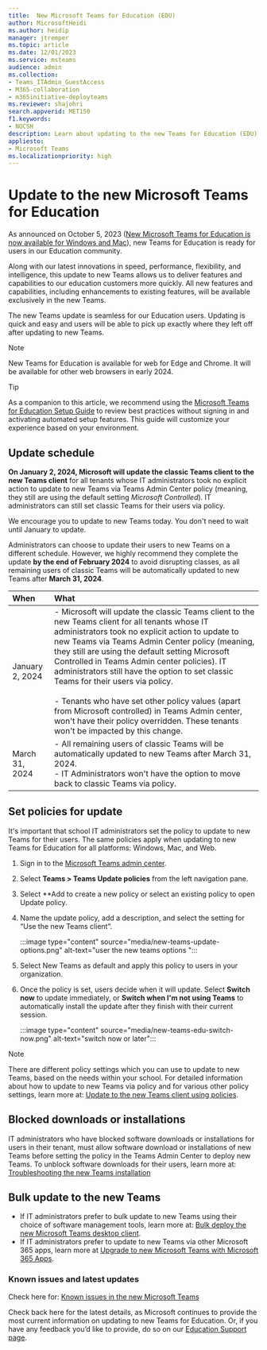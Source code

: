 ```yaml
---
title:  New Microsoft Teams for Education (EDU)
author: MicrosoftHeidi
ms.author: heidip
manager: jtremper
ms.topic: article
ms.date: 12/01/2023
ms.service: msteams
audience: admin
ms.collection: 
- Teams_ITAdmin_GuestAccess
- M365-collaboration
- m365initiative-deployteams
ms.reviewer: shajohri
search.appverid: MET150
f1.keywords:
- NOCSH
description: Learn about updating to the new Teams for Education (EDU)
appliesto: 
- Microsoft Teams
ms.localizationpriority: high
---
```

# Update to the new Microsoft Teams for Education

As announced on October 5, 2023 ([New Microsoft Teams for Education is now available for Windows and Mac](https://techcommunity.microsoft.com/t5/education-blog/new-microsoft-teams-for-education-is-now-available-for-windows/ba-p/3945610)), new Teams for Education is ready for users in our Education community.  

Along with our latest innovations in speed, performance, flexibility, and intelligence, this update to new Teams allows us to deliver features and capabilities to our education customers more quickly. All new features and capabilities, including enhancements to existing features, will be available exclusively in the new Teams.

The new Teams update is seamless for our Education users. Updating is quick and easy and users will be able to pick up exactly where they left off after updating to new Teams.  

>[!Note]
>New Teams for Education is available for web for Edge and Chrome. It will be available for other web browsers in early 2024.

> [!TIP]
> As a companion to this article, we recommend using the [Microsoft Teams for Education Setup Guide](https://go.microsoft.com/fwlink/?linkid=2270300) to review best practices without signing in and activating automated setup features. This guide will customize your experience based on your environment.

## Update schedule

**On January 2, 2024, Microsoft will update the classic Teams client to the new Teams client** for all tenants whose IT administrators took no explicit action to update to new Teams via Teams Admin Center policy (meaning, they still are using the default setting *Microsoft Controlled*). IT administrators can still set classic Teams for their users via policy.  

We encourage you to update to new Teams today. You don't need to wait until January to update.

Administrators can choose to update their users to new Teams on a different schedule. However, we highly recommend they complete the update **by the end of February 2024** to avoid disrupting classes, as all remaining users of classic Teams will be automatically updated to new Teams after **March 31, 2024**.

|When|What|
|:-----|:-----|
|January 2, 2024|- Microsoft will update the classic Teams client to the new Teams client for all tenants whose IT administrators took no explicit action to update to new Teams via Teams Admin Center policy (meaning, they still are using the default setting Microsoft Controlled in Teams Admin center policies). IT administrators still have the option to set classic Teams for their users via policy.</br></br>- Tenants who have set other policy values (apart from Microsoft controlled) in Teams Admin center, won't have their policy overridden. These tenants won't be impacted by this change. |
|March 31, 2024|- All remaining users of classic Teams will be automatically updated to new Teams after March 31, 2024.</br>- IT Administrators won't have the option to move back to classic Teams via policy.|

## Set policies for update

It's important that school IT administrators set the policy to update to new Teams for their users. The same policies apply when updating to new Teams for Education for all platforms: Windows, Mac, and Web.

1. Sign in to the [Microsoft Teams admin center](https://admin.teams.microsoft.com/).
2. Select **Teams > Teams Update policies** from the left navigation pane.
3. Select **Add to create a new policy or select an existing policy to open Update policy.
4. Name the update policy, add a description, and select the setting for “Use the new Teams client”.

   :::image type="content" source="media/new-teams-update-options.png" alt-text="user the new teams options ":::

5. Select New Teams as default and apply this policy to users in your organization.  
6. Once the policy is set, users decide when it will update. Select **Switch now** to update immediately, or **Switch when I'm not using Teams** to automatically install the update after they finish with their current session.

   :::image type="content" source="media/new-teams-edu-switch-now.png" alt-text="switch now or later":::

>[!Note]
>There are different policy settings which you can use to update to new Teams, based on the needs within your school. For detailed information about how to update to new Teams via policy and for various other policy settings, learn more at: [Update to the new Teams client using policies](new-teams-deploy-using-policies.md).

## Blocked downloads or installations

IT administrators who have blocked software downloads or installations for users in their tenant, must allow software download or installations of new Teams before setting the policy in the Teams Admin Center to deploy new Teams. To unblock software downloads for their users, learn more at: [Troubleshooting the new Teams installation](/microsoftteams/troubleshoot/teams-administration/fix-new-teams-installation-issues)

## Bulk update to the new Teams

- If IT administrators prefer to bulk update to new Teams using their choice of software management tools, learn more at: [Bulk deploy the new Microsoft Teams desktop client](new-teams-bulk-install-client.md).
- If IT administrators prefer to update to new Teams via other Microsoft 365 apps, learn more at [Upgrade to new Microsoft Teams with Microsoft 365 Apps](new-teams-deploy-with-m365apps.md).

### Known issues and latest updates

Check here for: [Known issues in the new Microsoft Teams](new-teams-known-issues.md)

Check back here for the latest details, as Microsoft continues to provide the most current information on updating to new Teams for Education.  Or, if you have any feedback you’d like to provide, do so on our [Education Support page](https://edusupport.microsoft.com/support).
